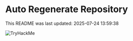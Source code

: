 # Auto Regenerate Repository

This README was last updated: 2025-07-24 13:59:38

 ![TryHackMe](https://tryhackme.com/badge/533634)